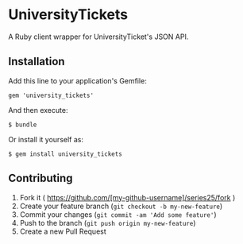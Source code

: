# UniversityTickets

A Ruby client wrapper for UniversityTicket's JSON API.

## Installation

Add this line to your application's Gemfile:

    gem 'university_tickets'

And then execute:

    $ bundle

Or install it yourself as:

    $ gem install university_tickets

## Contributing

1. Fork it ( https://github.com/[my-github-username]/series25/fork )
2. Create your feature branch (`git checkout -b my-new-feature`)
3. Commit your changes (`git commit -am 'Add some feature'`)
4. Push to the branch (`git push origin my-new-feature`)
5. Create a new Pull Request